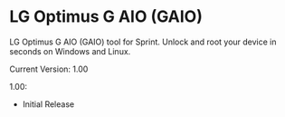 LG Optimus G AIO (GAIO)
================

LG Optimus G AIO (GAIO) tool for Sprint.  Unlock and root your device in seconds on Windows and Linux.

Current Version: 1.00

1.00:
* Initial Release
